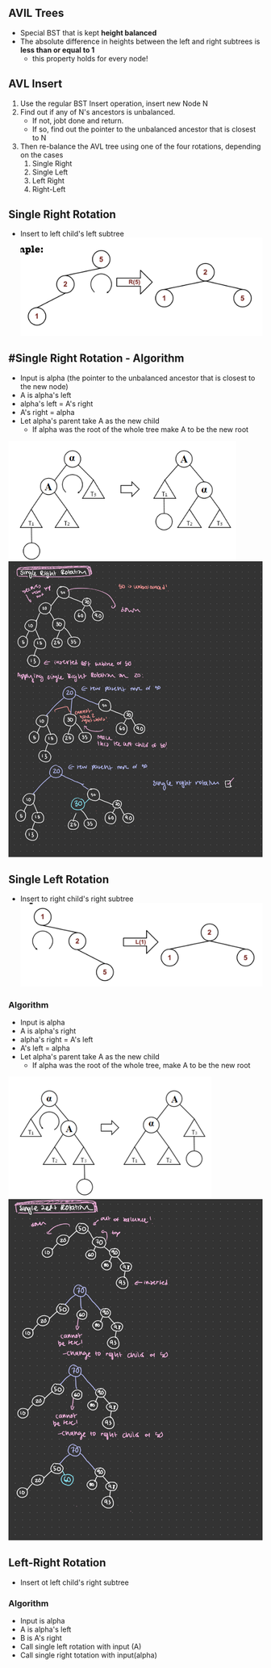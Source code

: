 ## AVIL Trees
- Special BST that is kept **height balanced**
- The absolute difference in heights between the left and right subtrees is **less than or equal to 1** 
    - this property holds for every node!

## AVL Insert
1. Use the regular BST Insert operation, insert new Node N
2. Find out if any of N's ancestors is unbalanced. 
    - If not, jobt done and return. 
    - If so, find out the pointer to the unbalanced ancestor that is closest to N
3. Then re-balance the AVL tree using one of the four rotations, depending on the cases
    1. Single Right
    2. Single Left
    3. Left Right
    4. Right-Left

## Single Right Rotation
- Insert to left child's left subtree
![](images/single-right-rotation.png)

## #Single Right Rotation - Algorithm
- Input is alpha (the pointer to the unbalanced ancestor that is closest to the new node)
- A is alpha's left
- alpha's left = A's right
- A's right = alpha
- Let alpha's parent take A as the new child
    - If alpha was the root of the whole tree make A to be the new root

![](images/right-rotation-algo.png)
![](images/right-rotation-demo.jpeg)

## Single Left Rotation
- Insert to right child's right subtree
![](images/single-left-rotation.png)

### Algorithm
- Input is alpha
- A is alpha's right
- alpha's right = A's left
- A's left = alpha
- Let alpha's parent take A as the new child
    - If alpha was the root of the whole tree, make A to be the new root

![](images/left-rotation-algo.png)
![](images/left-rotation-demo.jpeg)

## Left-Right Rotation
- Insert ot left child's right subtree

### Algorithm
- Input is alpha
- A is alpha's left
- B is A's right
- Call single left rotation with input (A)
- Call single right totation with input(alpha)